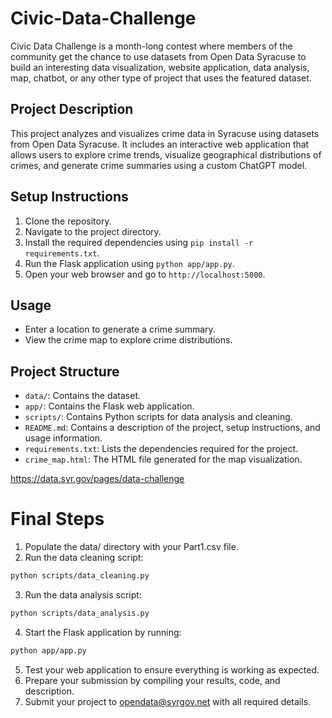 # Civic-Data-Challenge

Civic Data Challenge is a month-long contest where members of the community get the chance to use datasets from Open Data Syracuse to build an interesting data visualization, website application, data analysis, map, chatbot, or any other type of project that uses the featured dataset.

## Project Description
This project analyzes and visualizes crime data in Syracuse using datasets from Open Data Syracuse. It includes an interactive web application that allows users to explore crime trends, visualize geographical distributions of crimes, and generate crime summaries using a custom ChatGPT model.

## Setup Instructions
1. Clone the repository.
2. Navigate to the project directory.
3. Install the required dependencies using `pip install -r requirements.txt`.
4. Run the Flask application using `python app/app.py`.
5. Open your web browser and go to `http://localhost:5000`.

## Usage
- Enter a location to generate a crime summary.
- View the crime map to explore crime distributions.

## Project Structure
- `data/`: Contains the dataset.
- `app/`: Contains the Flask web application.
- `scripts/`: Contains Python scripts for data analysis and cleaning.
- `README.md`: Contains a description of the project, setup instructions, and usage information.
- `requirements.txt`: Lists the dependencies required for the project.
- `crime_map.html`: The HTML file generated for the map visualization.

https://data.syr.gov/pages/data-challenge


# Final Steps

1. Populate the data/ directory with your Part1.csv file.
2. Run the data cleaning script:
  ```bash
  python scripts/data_cleaning.py
  ```
3. Run the data analysis script:
  ```bash
  python scripts/data_analysis.py
  ```
4. Start the Flask application by running:
  ```bash
  python app/app.py
  ```
5. Test your web application to ensure everything is working as expected.
6. Prepare your submission by compiling your results, code, and description.
7. Submit your project to opendata@syrgov.net with all required details.
